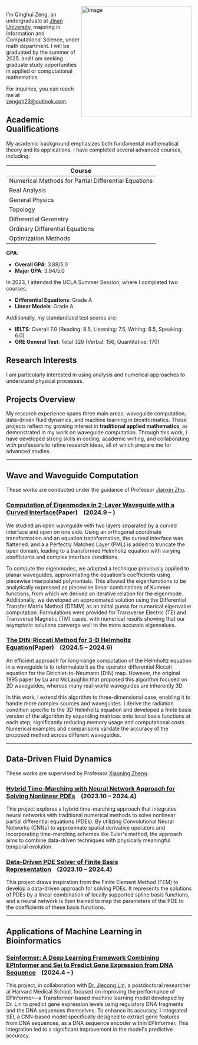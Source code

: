 <img src="https://github.com/user-attachments/assets/a838e8f8-d0f0-4ce5-b84f-5b5e5cbafecd" alt="image" width="300" align="right">

I’m Qinghui Zeng, an undergraduate at [Jinan University](https://english.jnu.edu.cn/), majoring in Information and Computational Science, under math department. I will be graduated by the summer of 2025. and I am seeking graduate study opportunities in applied or computational mathematics.

For inquiries, you can reach me at [zengqh23@outlook.com](mailto:zengqh23@outlook.com).

## Academic Qualifications

My academic background emphasizes both fundamental mathematical theory and its applications. I have completed several advanced courses, including:

| Course                                   |
|-----------------------------------------|
| Numerical Methods for Partial Differential Equations |
| Real Analysis                           |
| General Physics                         |
| Topology                                |
| Differential Geometry                   |
| Ordinary Differential Equations         |
| Optimization Methods                    |

**GPA**:  
- **Overall GPA**: 3.88/5.0  
- **Major GPA**: 3.94/5.0  

In 2023, I attended the UCLA Summer Session, where I completed two courses:  
- **Differential Equations**: Grade A  
- **Linear Models**: Grade A  

Additionally, my standardized test scores are:  
- **IELTS**: Overall 7.0 (Reading: 8.5, Listening: 7.5, Writing: 6.5, Speaking: 6.0)  
- **GRE General Test**: Total 326 (Verbal: 156, Quantitative: 170)

## Research Interests
I am particularly interested in using analysis and numerical approaches to understand physical processes.

## Projects Overview
My research experience spans three main areas: waveguide computation, data-driven fluid dynamics, and machine learning in bioinformatics. These projects reflect my growing interest in **traditional applied mathematics**, as demonstrated in my work on waveguide computation. Through this work, I have developed strong skills in coding, academic writing, and collaborating with professors to refine research ideas, all of which prepare me for advanced studies.

---
## Wave and Waveguide Computation
These works are conducted under the guidance of Professor [Jianxin Zhu](https://faculty.jnu.edu.cn/xxkxjsxy/zjx2/list.htm).

### [Computation of Eigenmodes in 2-Layer Waveguide with a Curved Interface](https://drive.google.com/file/d/1-giY1xNVN1cCthW2_tEGN3MSqhV22StS/view?usp=drive_link)(Paper)&nbsp;&nbsp;&nbsp;&nbsp;(2024.9 – )
We studied an open waveguide with two layers separated by a curved interface and open on one side. Using an orthogonal coordinate transformation and an equation transformation, the curved interface was flattened. and a a Perfectly Matched Layer (PML) is added to truncate the open domain, leading to a transformed Helmholtz equation with varying coefficients and complex interface conditions.

To compute the eigenmodes, we adapted a technique previously applied to planar waveguides, approximating the equation's coefficients using piecewise interpolated polynomials. This allowed the eigenfunctions to be analytically expressed as piecewise linear combinations of Kummer functions, from which we derived an iterative relation for the eigenmode. Additionally, we developed an approximated solution using the Differential Transfer Matrix Method (DTMM) as an initial guess for numerical eigenvalue computation. Formulations were provided for Transverse Electric (TE) and Transverse Magnetic (TM) cases, with numerical results showing that our asymptotic solutions converge well to the more accurate eigenvalues.



### [The DtN-Riccati Method for 3-D Helmholtz Equation](https://drive.google.com/file/d/1-64_bIOeH3vN1deOnDFdYVuF5J6dVYmc/view?usp=drive_link)(Paper)&nbsp;&nbsp;&nbsp;&nbsp;(2024.5 – 2024.6)
An efficient approach for long-range computation of the Helmholtz equation in a waveguide is to reformulate it as the operator differential Riccati equation for the Dirichlet-to-Neumann (DtN) map. However, the original 1995 paper by Lu and McLaughlin that proposed this algorithm focused on 2D waveguides, whereas many real-world waveguides are inherently 3D.

In this work, I extend this algorithm to three-dimensional case, enabling it to handle more complex sources and waveguides. I derive the radiation condition specific to the 3D Helmholtz equation and developed a finite basis version of the algorithm by expanding matrices onto local basis functions at each step, significantly reducing memory usage and computational costs. Numerical examples and comparisons validate the accuracy of the proposed method across different waveguides.

---

## Data-Driven Fluid Dynamics
These works are supervised by Professor [Xiaoning Zheng](https://scholar.google.com/citations?user=rXW31d8AAAAJ&hl=zh-CN).

### [Hybrid Time-Marching with Neural Network Approach for Solving Nonlinear PDEs](https://github.com/qhzeng-gittec/helloitisqinghui/blob/main/projects/data_driven_pde_solver.md)&nbsp;&nbsp;&nbsp;&nbsp;(2023.10 – 2024.4)
This project explores a hybrid time-marching approach that integrates neural networks with traditional numerical methods to solve nonlinear partial differential equations (PDEs). By utilizing Convolutional Neural Networks (CNNs) to approximate spatial derivative operators and incorporating time-marching schemes like Euler's method, the approach aims to combine data-driven techniques with physically meaningful temporal evolution.

### [Data-Driven PDE Solver of Finite Basis Representation](https://github.com/qhzeng-gittec/helloitisqinghui/blob/main/projects/finite_basis_neural_solver.md)&nbsp;&nbsp;&nbsp;&nbsp;(2023.10 – 2024.4)
This project draws inspiration from the Finite Element Method (FEM) to develop a data-driven approach for solving PDEs. It represents the solutions of PDEs by a linear combination of locally supported spline basis functions, and a neural network is then trained to map the parameters of the PDE to the coefficients of these basis functions.

---

## Applications of Machine Learning in Bioinformatics
### [Seinformer: A Deep Learning Framework Combining EPInformer and Sei to Predict Gene Expression from DNA Sequence](https://github.com/JasonLinjc/Seinformer)&nbsp;&nbsp;&nbsp;&nbsp;(2024.4 – )
This project, in collaboration with [Dr. Jiecong Lin](https://www.linkedin.com/in/jiecong-lin-0665902a2), a postdoctoral researcher at Harvard Medical School, focused on improving the performance of EPInformer—a Transformer-based machine learning model developed by Dr. Lin to predict gene expression levels using regulatory DNA fragments and the DNA sequences themselves. To enhance its accuracy, I integrated SEI, a CNN-based model specifically designed to extract gene features from DNA sequences, as a DNA sequence encoder within EPInformer. This integration led to a significant improvement in the model's predictive accuracy.

